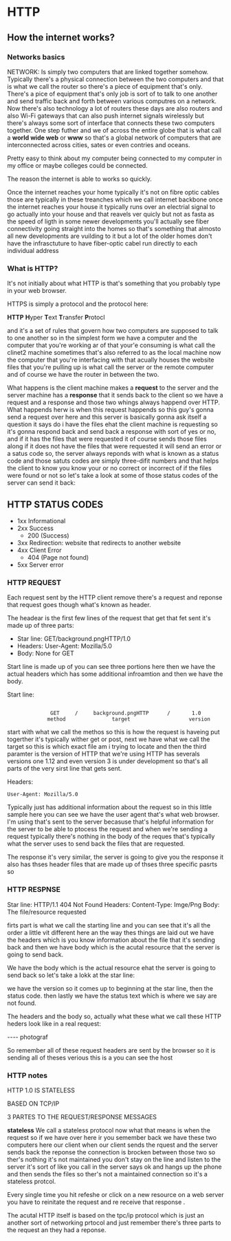 # HTTP

## How the internet works?


### Networks basics
NETWORK: Is simply two computers that are linked together somehow.
Typically there's a physical connection between the two computers and that is what we call the router so there's a piece of equipment that's only. There's a pice of equipment that's only job is sort of to talk to one another and send traffic back and forth between various computres on a network.
Now there's also technology a lot of routers these days are also routers and also Wi-Fi gateways that can also push internet signals wirelessly but there's always some sort of interface that connects these two computers together. One step futher and we of across the entire globe that is what call a **world wide web** or **www** so that's a global network of computers that are interconnected across cities, sates or even contries and oceans.

Pretty easy to think about my computer being connected to my computer in my office or maybe colleges could be connected. 

The reason the internet is able to works so quickly. 

Once the internet reaches your home typically it's not on fibre optic cables those are typically in these treanches which we call internet backbone once the internet reaches your house it typically runs over an electrial signal to go actually into your house and that reavels ver quicly but not as fasta as the speed of ligth in some newer developments you'll actually see fiber connectivity going straight into the homes so that's something that almosto all new developments are vuilding to it but a lot of the older homes don't have the infrasctuture to have fiber-optic cabel run directly to each individual address 
### What is HTTP? 

It's not initially about what HTTP is that's something that you probably type in your web browser.

HTTPS is simply a protocol and the protocol here: 

**HTTP** **H**yper **T**ext **T**ransfer **P**rotocl 

and it's a set of rules that govern how two computers are supposed to talk to one another so in the simplest form we have a computer and the computer that you're working ar of that your'e consuming is what call the clinet2 machine sometimes that's also referred to as the local machine now the computer that you're interfacing with that acually houses the website files that you're pulling up is what call the server or the remote computer and of course we have the router in between the two. 



What happens is the client machine makes a **request** to the server and the server machine has a **response** that it sends back to the client so we have a request and a response and those two whings always happend over HTTP. 
What happends herw is when this request happends so this guy's gonna send a request over here and this server is basically gonna ask itself a question it says do i have the files ehat the client machine is requesting so it's gonna respond back and send back a response with sort of yes or no, and if it has the files that were requested it of course sends those files along if it does not have the files that were requested it will send an error or a satus code so, the server always reponds with what is known as a status code and those satuts codes are simply three-difit numbers and that helps the client to know you know your or no correct or incorrect of if the files were found or not so let's take a look at some of those status codes of the server can send it back:

## HTTP STATUS CODES

- 1xx Informational
- 2xx Success
    - 200 (Success)
- 3xx Redirection:  website that redirects to another website 
- 4xx Client Error 
    - 404 (Page not found)
- 5xx Server error 

### HTTP REQUEST 

Each request sent by the HTTP client remove there's a request and reponse that request goes though what's known as header. 

The headear is the first few lines of the request that get that fet sent it's made up of three parts: 

- Star line:  GET/background.pngHTTP/1.0
- Headers: User-Agent: Mozilla/5.0
- Body: None for GET

Start line is made up of you can see three portions here then we have the actual 
headers which has some additional infroamtion and then we have the body.

Start line: 

```

              GET     /     background.pngHTTP      /       1.0
             method               target                   version        
```
start with what we call the methos so this is how the request is haveing put togerther it's typically wither get or post, next we have what we call the target so this is which exact file am i trying to locate and then the third paramter is the version of HTTP that we're using HTTP has severals versions one 1.12 and even version 3 is under development so that's all parts of the very sirst line that gets sent.


Headers: 
```
User-Agent: Mozilla/5.0      
```
Typically just has additional information about the request so in this little sample here you can see we have the user agent that's what web browser.
I'm using that's sent to the server becasuse that's helpful information for the server to be able to ptocess the request and when we're sending a request typically there's nothing in the body of the reques that's typically what the server uses to send back the files that are requested. 

The response it's very similar, the server is going to give you the response it also has thses header files that are made up of thses three specific pasrts so 


### HTTP RESPNSE 

Star line: HTTP/1.1 404 Not Found 
Headers: Content-Type: Imge/Png
Body: The file/resource requested


firts part is what we call the starting line and you can see that it's all the order a little vit different here an the way thes things are laid out we have the headers which is you know information about the file that it's sending back and then we have body which is the acutal resource that the server is going to send back.

We have the body which is the actual resource ehat the server is going to send back so let's take a lokk at the star line: 

we have the version so it comes up to beginning at the star line, then the status code. then lastly we have the status text which is where we say are not found. 

The headers and the body so, actually what these what we call these HTTP heders look like in a real request:


---- photograf 

So remember all of these request headers are sent by the browser so it is sending all of theses verious this is a you can see the host 

### HTTP notes

HTTP 1.0 IS STATELESS

BASED ON TCP/IP

3 PARTES TO THE REQUEST/RESPONSE MESSAGES

**stateless**
We call a stateless protocol now what that means is when the request so if we have over here ir you semember back we have these two computers here our client when our client sends the rquest and the server sends back the reponse the connection is brocken between those two so ther's nothing it's not maintained you don't stay on the line and listen to the server it's sort of like you call in the server says ok and hangs up the phone and then sends the files so ther's not a maintained connection so it's a stateless protcol. 

Every single time you hit refeshe or click on a new resource on a web server you have to reinitate the request and re receive that response . 

The acutal HTTP itself is based on the tpc/ip protocol which is just an another sort of networking prtocol and just remember there's three parts to the request an they had a reponse. 




